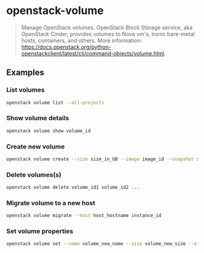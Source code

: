# openstack-volume

> Manage OpenStack volumes. OpenStack Block Storage service, aka OpenStack Cinder, provides volumes to Nova vm's, Ironic bare-metal hosts, containers, and others. More information: <https://docs.openstack.org/python-openstackclient/latest/cli/command-objects/volume.html>.

## Examples

### List volumes

```bash
openstack volume list --all-projects
```

### Show volume details

```bash
openstack volume show volume_id
```

### Create new volume

```bash
openstack volume create --size size_in_GB --image image_id --snapshot snapshot_id --bootable|--non-bootable volume_name
```

### Delete volumes(s)

```bash
openstack volume delete volume_id1 volume_id2 ...
```

### Migrate volume to a new host

```bash
openstack volume migrate --host host_hostname instance_id
```

### Set volume properties

```bash
openstack volume set --name volume_new_name --size volume_new_size --attached|--detached --bootable|--non-bootable volume_id
```
